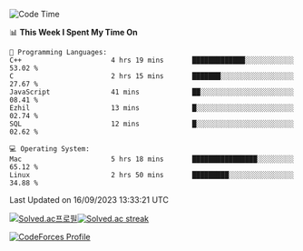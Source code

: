 
<!--START_SECTION:waka-->
![Code Time](http://img.shields.io/badge/Code%20Time-3%2C019%20hrs%2030%20mins-blue)

📊 **This Week I Spent My Time On** 

```text
💬 Programming Languages: 
C++                      4 hrs 19 mins       █████████████░░░░░░░░░░░░   53.02 % 
C                        2 hrs 15 mins       ███████░░░░░░░░░░░░░░░░░░   27.67 % 
JavaScript               41 mins             ██░░░░░░░░░░░░░░░░░░░░░░░   08.41 % 
Ezhil                    13 mins             █░░░░░░░░░░░░░░░░░░░░░░░░   02.74 % 
SQL                      12 mins             █░░░░░░░░░░░░░░░░░░░░░░░░   02.62 % 

💻 Operating System: 
Mac                      5 hrs 18 mins       ████████████████░░░░░░░░░   65.12 % 
Linux                    2 hrs 50 mins       █████████░░░░░░░░░░░░░░░░   34.88 % 
```


 Last Updated on 16/09/2023 13:33:21 UTC
<!--END_SECTION:waka-->


[![Solved.ac프로필](http://mazassumnida.wtf/api/generate_badge?boj=hckim96)](https://solved.ac/hckim96)[![Solved.ac streak](http://mazandi.herokuapp.com/api?handle=hckim96&theme=dark)](https://solved.ac/hckim96)


[![CodeForces Profile](https://cf.leed.at?id=hckim96)](https://codeforces.com/profile/hckim96)


